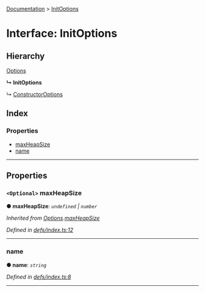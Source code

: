 [Documentation](../README.md) > [InitOptions](../interfaces/initoptions.md)

# Interface: InitOptions

## Hierarchy

 [Options](options.md)

**↳ InitOptions**

↳  [ConstructorOptions](constructoroptions.md)

## Index

### Properties

* [maxHeapSize](initoptions.md#maxheapsize)
* [name](initoptions.md#name)

---

## Properties

<a id="maxheapsize"></a>

### `<Optional>` maxHeapSize

**● maxHeapSize**: *`undefined` \| `number`*

*Inherited from [Options](options.md).[maxHeapSize](options.md#maxheapsize)*

*Defined in [defs/index.ts:12](https://github.com/badbatch/cachemap/blob/4e23125/packages/indexed-db/src/defs/index.ts#L12)*

___
<a id="name"></a>

###  name

**● name**: *`string`*

*Defined in [defs/index.ts:8](https://github.com/badbatch/cachemap/blob/4e23125/packages/indexed-db/src/defs/index.ts#L8)*

___

